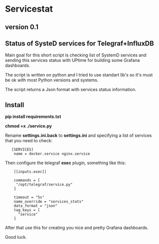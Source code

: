 # Servicestat

## version 0.1

## Status of SysteD services for Telegraf+InfluxDB

  Main goal for this short script is checking list of SystemD services 
  and sending this services status with UPtime for building some Grafana dashboards. 

  The script is written on python and I tried to use standart lib's so it's must be ok with 
  most Python versions and systems. 

  The script returns a Json format with services status information. 


## Install 

  **pip install requirements.txt**
  
  **chmod +x ./service.py**
  
  Rename **settings.ini.back** to **settings.ini**  and specifying a list of services that you need to check: 

```
   [SERVICES]
    name = docker.service nginx.service
```

Then configure the telegraf **exec** plugin, something like this: 

```
    [[inputs.exec]]

    commands = [
     "/opt/telegraf/service.py"
    ]

    timeout = "5s"
    name_override = "services_stats"
    data_format = "json"
    tag_keys = [
      "service"
    ]
```
After that use this for creating you nice and pretty Grafana dashboards.

Good luck. 

